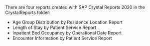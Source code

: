 There are four reports created with SAP Crystal Reports 2020 in the CrystalReports folder:
<ul>
  <li><a hurf='AgeGroupDistributionByResidence/'>Age Group Distribution by Residence Location Report</a></li>
  <li><a hurf='AveLOSByService/'>Length of Stay by Patient Service Report</a></li>
  <li><a hurf='BedOccupancyByDate/'>Inpatient Bed Occupancy by Operational Date Report</a></li>
  <li><a hurf='PtCountByService/'>Encounter Information by Patient Service Report</a></li>
</ul>
